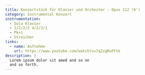 ```yaml
---
title: Konzertstück für Klavier und Orchester - Opus 112 (6')
category: Instrumental Konzert
instrumentation:
  - Solo Klavier
  - 2/2/2/2 4/2/3/1
  - Pk+1
  - Streicher
links:
  - name: Aufnahme
    url: https://www.youtube.com/watch?v=7qZzgRoFFtk
description: |
  Lorem ipsum dolor sit amed and so on
  and so forth.
---
```


